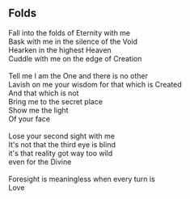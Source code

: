 ## Folds

Fall into the folds of Eternity with me \
Bask with me in the silence of the Void \
Hearken in the highest Heaven \
Cuddle with me on the edge of Creation \
 \
Tell me I am the One and there is no other \
Lavish on me your wisdom for that which is Created \
And that which is not \
Bring me to the secret place \
Show me the light \
Of your face \
 \
Lose your second sight with me \
It's not that the third eye is blind \
it's that reality got way too wild \
even for the Divine \
 \
Foresight is meaningless when every turn is \
Love
